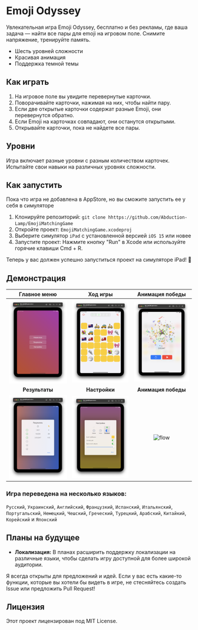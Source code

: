 # Emoji Odyssey

Увлекательная игра Emoji Odyssey, бесплатно и без рекламы, где ваша задача — найти все пары для emoji на игровом поле. Снимите напряжение, тренируйте память.

- Шесть уровней сложности
- Красивая анимация
- Поддержка темной темы


## Как играть

1. На игровое поле вы увидите перевернутые карточки.
2. Поворачивайте карточки, нажимая на них, чтобы найти пару.
3. Если две открытые карточки содержат разные Emoji, они перевернутся обратно.
4. Если Emoji на карточках совпадают, они останутся открытыми.
5. Открывайте карточки, пока не найдете все пары.

## Уровни

Игра включает разные уровни с разным количеством карточек. Испытайте свои навыки на различных уровнях сложности.

## Как запустить

Пока что игра не добавлена в AppStore, но вы сможите запустить ее у себя в симуляторе

1. Клонируйте репозиторий: `git clone hhttps://github.com/Abduction-Lamp/EmojiMatchingGame`
2. Откройте проект: `EmojiMatchingGame.xcodeproj`
3. Выберите симулятор `iPad` с установленной версией `iOS 15` или новее
4. Запустите проект: Нажмите кнопку "Run" в Xcode или используйте горячие клавиши Cmd + R.

Теперь у вас должен успешно запуститься проект на симуляторе iPad! 🎉

## Демонстрация

|Главное меню|Ход игры|Анимация победы|
|:-:|:-:|:-:|
|<img src="Screenshots/1.png" alt="Игра">|<img src="Screenshots/2.png" alt="Игра">|<img src="Screenshots/3.png" alt="Салют">|
|**Результаты**|**Настройки**|**Анимация победы**|
|<img src="Screenshots/4.png" alt="Результаты">|<img src="Screenshots/5.png" alt="Настройки">|<img src="Screenshots/flow.gif" alt="flow">|

### Игра переведена на несколько языков:

`Русский`, `Украинский`, `Английский`, `Французкий`, `Испанский`, `Итальянский`, `Португальский`, `Немецкий`, `Чешский`, `Греческий`, `Турецкий`, `Арабский`, `Китайкий`, `Корейский` и `Японский`

## Планы на будущее

- **Локализация:**
  В планах расширить поддержку локализации на различные языки, чтобы сделать игру доступной для более широкой аудитории.

Я всегда открыты для предложений и идей. Если у вас есть какие-то функции, которые вы хотели бы видеть в игре, не стесняйтесь создать Issue или предложить Pull Request!

## Лицензия

Этот проект лицензирован под MIT License.